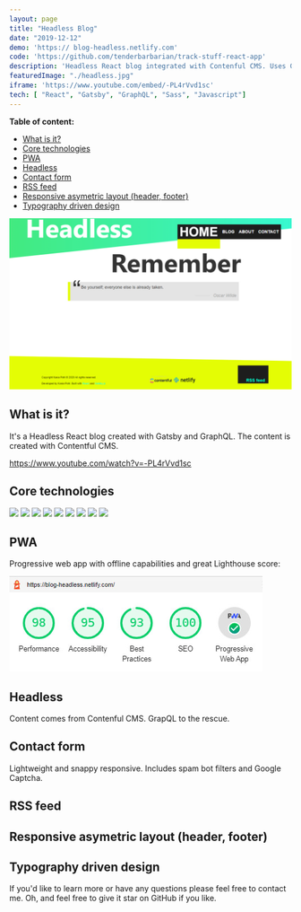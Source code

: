 ```yaml
---
layout: page
title: "Headless Blog"
date: "2019-12-12"
demo: 'https:// blog-headless.netlify.com'
code: 'https://github.com/tenderbarbarian/track-stuff-react-app'
description: 'Headless React blog integrated with Contenful CMS. Uses Gatsby and GraphQL, deployed with Netlify'
featuredImage: "./headless.jpg"
iframe: 'https://www.youtube.com/embed/-PL4rVvd1sc'
tech: [ "React", "Gatsby", "GraphQL", "Sass", "Javascript"]
---
```


<!-- <details>
<summary>Click to expand</summary>

- [What is it?](#What-is-it)
- [Core technologies](#Core-technologies)
- [PWA](#PWA)

</details> -->
__Table of content:__
<!-- TOC -->

- [What is it?](#what-is-it)
- [Core technologies](#core-technologies)
- [PWA](#pwa)
- [Headless](#headless)
- [Contact form](#contact-form)
- [RSS feed](#rss-feed)
- [Responsive asymetric layout (header, footer)](#responsive-asymetric-layout-header-footer)
- [Typography driven design](#typography-driven-design)

<!-- /TOC -->

<!-- https://youtu.be/dQw4w9WgXcQ -->
![Headless bog](./headless.jpg)

## What is it?

It's a Headless React blog created with Gatsby and GraphQL. The content is created with Contentful CMS. 

https://www.youtube.com/watch?v=-PL4rVvd1sc

## Core technologies

<p>
    <img src="https://img.shields.io/badge/library-React-blue?style=flat&logo=react" />
    <img src="https://img.shields.io/badge/framework-Gatsby-purple?style=flat&logo=gatsby" />
    <img src="https://img.shields.io/badge/CMS-Contentful-yellow?style=flat&logo=Contentful" />
    <img src="https://img.shields.io/badge/styling-Sass-pink?style=flat&logo=Sass" />
    <img src="https://img.shields.io/badge/backend-GraphQL-navy?style=flat" />
    <img src="https://img.shields.io/badge/module--bundler-Webpack-lightblue?style=flat&logo=webpack" />
    <img src="https://img.shields.io/badge/package--manager-Npm-darkred?style=flat&logo=npm" />
    <img src="https://img.shields.io/badge/deployment-Netlify-aqua?style=flat&logo=Netlify" />
    <img src="https://img.shields.io/badge/versioning-Git-red?style=flat&logo=Git" />
</p>


## PWA

Progressive web app with offline capabilities and great Lighthouse score: 

![LightHouse-score](./headless-lighthouse.jpg) 

## Headless

Content comes from Contenful CMS. GrapQL to the rescue.

## Contact form

Lightweight and snappy responsive. Includes spam bot filters and Google Captcha.

## RSS feed

## Responsive asymetric layout (header, footer)

## Typography driven design


If you'd like to learn more or have any questions please feel free to contact me.
Oh, and feel free to give it star on GitHub if you like.
